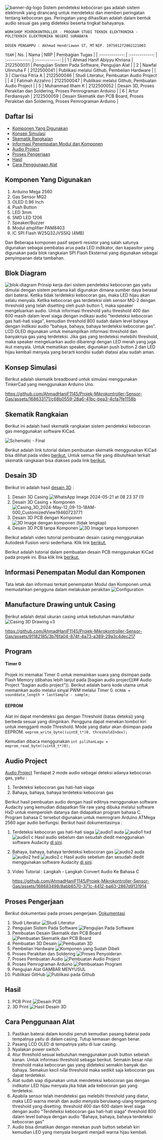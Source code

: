 ![banner-dg-logo](https://github.com/AhmadHaniF1145/Projek-Mikrokontroller-Sensor-Gas/assets/168633171/5410750e-905b-4915-b019-66d21088dd2c)
Sistem pendeteksi kebocoran gas adalah sistem elektronik yang dirancang untuk mendeteksi dan memberi peringatan tentang kebocoran gas. Peringatan yang dihasilkan adalah dalam bentuk audio sesuai gas yang dideteksi beserta tingkat bahayanya.

`WORKSHOP MIKROKONTROLLER - PROGRAM STUDI TEKNIK ELEKTRONIKA - POLITEKNIK ELEKTRONIKA NEGERI SURABAYA`

`DOSEN PENGAMPU : Akhmad Hendriawan ST, MT`
`NIP. 197501272002121003`

`TEAM`
| No.  | Nama  | NRP  | Pembagian Tugas  |
| :------------: | :------------: | :------------: | :------------: |
| 1  | Ahmad Hanif Abiyyu Khrisna  | 2122500031  | Pengujian Sistem Pada Software, Pengujian Alat  |
| 2  | Nawfal Ulinnuha F  | 2122500041  | Publikasi melalui Github, Pembelian Hardware  |
| 3  |  Clarrisa Fitria A  | 2122500046  |  Studi Literatur, Pembuatan Audio Project |
| 4  |  Fatimah Azzahro |  2122500047 | Publikasi melalui Github, Pembuatan Audio Project |
| 5  |  Muhammad Ilham K | 2122500052  |  Desain 3D, Proses Perakitan dan Soldering, Proses Pemrograman Arduino |
| 6  | Artur Ferdiansyah  |  2122500059 | Desain Skematik dan PCB Board, Proses Perakitan dan Soldering, Proses Pemrograman Arduino  |

## Daftar Isi
- [Komponen Yang Digunakan](#Komponen-Yang-Digunakan)
- [Konsep Simulasi](#Konsep-Simulasi)
- [Skematik Rangkaian](#Skematik-Rangkaian)
- [Informasi Penempatan Modul dan Komponen](#Informasi-Penempatan-Modul-dan-Komponen)
- [Audio Project](#Audio-Project)
- [Proses Pengerjaan](#Proses-Pengerjaan)
- [Hasil](#Hasil)
- [Cara Penggunaan Alat](#Cara-Penggunaan-Alat)

## Komponen Yang Digunakan
1. Arduino Mega 2560
2. Gas Sensor MQ2
3. OLED 0.96 Inch
4. Push Button
5. LED 3mm
6. SMD LED 1206
7. Speaker/Buzzer
8. Modul amplifier PAM8403
9. IC SPI Flash W25Q32JVSSIQ (4MB)

Dan Beberapa komponen pasif seperti resistor yang salah satunya digunakan sebagai pembatas arus pada LED indikator, dan kapasitor yang digunakan pada blok rangkaian SPI Flash Eksternal yang digunakan sebagai penyimpanan data tambahan.

## Blok Diagram
![blok-diagram](https://github.com/AhmadHaniF1145/Projek-Mikrokontroller-Sensor-Gas/assets/168633171/5de60579-8eb1-49ba-956a-eee95a36ae92)
Prinsip kerja dari sistem pendeteksi kebocoran gas yaitu dimulai dengan sistem pertama kali digunakan dimana sumber daya berasal dari baterai. Ketika tidak terdeteksi kebocoran gas, maka LED hijau akan selalu menyala. Ketika kebocoran gas terdeteksi oleh sensor MQ-2 dengan threshold yang telah disetting oleh push button 1, maka speaker mengeluarkan audio. Untuk informasi threshold yaitu threshold 400 dan 600 masih dalam level siaga dengan indikasi audio "terdeteksi kebocoran gas hati-hati siaga", kemudian threshold 800 sudah dalam level bahaya dengan indikasi audio "bahaya, bahaya, bahaya terdeteksi kebocoran gas". LCD OLED digunakan untuk menampilkan informasi threshold dan banyaknya gas yang terdeteksi. Jika gas yang terdeteksi melebihi threshold, maka speaker mengeluarkan audio dibarengi dengan LED merah yang juga ikut menyala. Untuk mematikan speaker, digunakan push button 2 dan LED hijau kembali menyala yang berarti kondisi sudah diatasi atau sudah aman.

## Konsep Simulasi
Berikut adalah skematik breadboard untuk simulasi menggunakan TinkerCad yang menggunakan Arduino Uno.


https://github.com/AhmadHaniF1145/Projek-Mikrokontroller-Sensor-Gas/assets/168633171/c68b0559-28a6-41bc-bea3-4cfa7fe1158b




## Skematik Rangkaian
Berikut ini adalah hasil skematik rangkaian sistem pendeteksi kebocoran gas menggunakan software KiCad.

![Schematic - Final](https://github.com/AhmadHaniF1145/Projek-Mikrokontroller-Sensor-Gas/assets/96289624/577b15af-4e1f-4909-9a41-ec3f98f00416)

Berikut adalah link tutorial dalam pembuatan skematik menggunakan KiCad bisa dilihat pada video [berikut.](https://youtu.be/a5kBzt2_dH4 "berikut.") Untuk semua file yang dibutuhkan terkait skematik rangkaian bisa diakses pada link [berikut.](https://github.com/AhmadHaniF1145/Projek-Mikrokontroller-Sensor-Gas/tree/main/PCB%20Board "berikut.")




## Desain 3D
Berikut ini adalah hasil [desain 3D](https://github.com/AhmadHaniF1145/Projek-Mikrokontroller-Sensor-Gas/tree/main/Desain%203D "Desain 3D") :
1. Desain 3D Casing
![WhatsApp Image 2024-05-21 at 08 23 37 (1)](https://github.com/AhmadHaniF1145/Projek-Mikrokontroller-Sensor-Gas/assets/168633171/a8f32070-f779-429f-9d4e-500686a4b812)
2. Desain 3D Casing + Komponen
![Casing_3D_2024-May-12_09-13-18AM-000_CustomizedView19460723771](https://github.com/AhmadHaniF1145/Projek-Mikrokontroller-Sensor-Gas/assets/168633171/9b444903-7310-4619-b300-ca68e863c4d1)
3. Desain 3D PCB dengan Komponen
![3D Image dengan komponen (tidak lengkap)](https://github.com/AhmadHaniF1145/Projek-Mikrokontroller-Sensor-Gas/assets/168683498/b7f1c2a8-1838-49a4-97ea-847170ede539)
4. Desain 3D PCB tanpa Komponen
![3D Image tanpa komponen](https://github.com/AhmadHaniF1145/Projek-Mikrokontroller-Sensor-Gas/assets/168683498/1d6cba32-6652-4590-9f34-5f4ce87ad227)

Berikut adalah video tutorial pembuatan desain casing menggunakan Autodesk Fusion versi sederhana. Klik link [berikut.]([https://www.youtube.com/watch?v=2gopSfegvmg "berikut.")

Berikut adalah tutorial dalam pembuatan desain PCB menggunakan KiCad pada proyek ini. Bisa klik link [berikut.](https://youtu.be/dg8yomkr-xE "berikut.")

## Informasi Penempatan Modul dan Komponen
Tata letak dan informasi terkait penempatan Modul dan Komponen untuk memudahkan pengguna dalam melakukan perakitan
![Configuration](https://github.com/AhmadHaniF1145/Projek-Mikrokontroller-Sensor-Gas/assets/96289624/7aa48c24-adea-40a0-a9db-cbcecc07b824)

## Manufacture Drawing untuk Casing
Berikut adalah detail ukuran casing untuk kebutuhan manufaktur
![Casing 3D Drawing v3](https://github.com/AhmadHaniF1145/Projek-Mikrokontroller-Sensor-Gas/assets/91182185/6e529cb8-5fef-47b7-8c0e-fb82138d0f7d)

https://github.com/AhmadHaniF1145/Projek-Mikrokontroller-Sensor-Gas/assets/91182185/3b76fa04-874f-4a73-a389-29a3c4dec217


## Program
#### Timer 0
Projek ini memakai Timer 0 untuk memainkan suara yang disimpan pada Flash Memory (dibahas lebih lanjut pada [bagian audio project](## Audio Project "bagian audio project")). Berikut adalah baris kode utama untuk memainkan audio melalui sinyal PWM melalui Timer 0.
`OCR0A = sounddata_length + lastSample - sample;`


#### EEPROM
Alat ini dapat mendeteksi gas dengan Threshold (batas deteksi) yang berbeda sesuai yang diinginkan. Pengguna dapat menekan tombol kiri untuk mengganti mode Threshold. Mode yang diatur akan disimpan pada EEPROM.
`eeprom_write_byte((uint8_t*)0, thresholdIndex);`

Kemudian dibaca menggunakan
`int pilihanLagu = eeprom_read_byte((uint8_t*)0);`

## Audio Project
[Audio Project](https://github.com/AhmadHaniF1145/Projek-Mikrokontroller-Sensor-Gas/tree/main/Audio_Project "Audio Project")
Terdapat 2 mode audio sebagai deteksi adanya kebocoran gas, yaitu :
1. Terdeteksi kebocoran gas hati-hati siaga
2. Bahaya, bahaya, bahaya terdeteksi kebocoran gas

Berikut hasil pembuatan audio dengan hasil editnya menggunakan software Audacity yang kemudian didapatkan file raw yang dibuka melalui software HxD untuk memperoleh datanya dan didapatkan program bahasa C. Program bahasa C tersebut digunakan untuk memrogram Arduino ATMega 2560 agar audio berfungsi. Berikut hasil dokumentasinya  :
1. Terdeteksi kebocoran gas hati-hati siaga
![audio1 auda](https://github.com/AhmadHaniF1145/Projek-Mikrokontroller-Sensor-Gas/assets/168633171/db14e100-4098-4b76-860f-b313bf87644a)
![audio1 hxd](https://github.com/AhmadHaniF1145/Projek-Mikrokontroller-Sensor-Gas/assets/168633171/29da9884-2d4c-4708-83c8-867e1dda656a)
![audio1 c](https://github.com/AhmadHaniF1145/Projek-Mikrokontroller-Sensor-Gas/assets/168633171/564c69fe-35a1-4499-8651-8312e3c7a250)
Hasil audio sebelum dan sesudah diedit menggunakan software Audacity [di sini](https://youtu.be/VL2fVMhNUZw "di sini").
2. Bahaya, bahaya, bahaya terdeteksi kebocoran gas
![audio2 auda](https://github.com/AhmadHaniF1145/Projek-Mikrokontroller-Sensor-Gas/assets/168633171/187c9402-27a3-49af-9626-3644c708aaee)
![audio2 hxd](https://github.com/AhmadHaniF1145/Projek-Mikrokontroller-Sensor-Gas/assets/168633171/a9354b83-d256-4b3c-a181-f101cccddfb0)
![audio2 c](https://github.com/AhmadHaniF1145/Projek-Mikrokontroller-Sensor-Gas/assets/168633171/9447c832-1cc8-4728-af79-7b8b3e97abe5)
Hasil audio sebelum dan sesudah diedit menggunakan software Audacity [di sini](https://youtu.be/l1GMS38mKNk "di sini").
3. Video Tutorial : Langkah - Langkah Convert Audio Ke Bahasa C

   https://github.com/AhmadHaniF1145/Projek-Mikrokontroller-Sensor-Gas/assets/168683498/8abb6570-371c-4412-ba63-2867d9131914



## Proses Pengerjaan
Berikut dokumentasi pada proses pengerjaan. [Dokumentasi](https://github.com/AhmadHaniF1145/Projek-Mikrokontroller-Sensor-Gas/tree/main/Dokumentasi "Dokumentasi")
1. Studi Literatur
   ![Studi Literatur](https://github.com/AhmadHaniF1145/Projek-Mikrokontroller-Sensor-Gas/assets/150546371/e9ad544b-3647-4cb4-966b-386ff4137156)
2. Pengujian Sistem Pada Software 
   ![Pengujian Pada Software](https://github.com/AhmadHaniF1145/Projek-Mikrokontroller-Sensor-Gas/assets/150546371/58fa7de5-7648-4a31-a1eb-2987f2e24bda)
3. Pembuatan Desain Skematik dan PCB Board
   ![Pembuatan Skematik dan PCB Board](https://github.com/AhmadHaniF1145/Projek-Mikrokontroller-Sensor-Gas/assets/150546371/a61b2d4b-8f7d-4307-8d9f-82e97e848a13)
4. Pembuatan 3D Desain
   ![Pembuatan 3D](https://github.com/AhmadHaniF1145/Projek-Mikrokontroller-Sensor-Gas/assets/150546371/43f4b9ed-8e2d-469c-9ec7-2e30baed2ef1)
5. Pembelian Hardware
   ![Komponen yang Sudah Dibeli](https://github.com/AhmadHaniF1145/Projek-Mikrokontroller-Sensor-Gas/assets/150546371/aad3c841-9530-4f73-ab77-41c3650a7310)
6. Proses Perakitan dan Soldering
   ![Proses Penyolderan](https://github.com/AhmadHaniF1145/Projek-Mikrokontroller-Sensor-Gas/assets/150546371/34c81782-c5ae-4519-846f-b6ffb496b3dc)
7. Proses Pembuatan Audio 
   ![Pembuatan Audio Project](https://github.com/AhmadHaniF1145/Projek-Mikrokontroller-Sensor-Gas/assets/150546371/5acbe0c3-b9a7-447f-bf3b-ef61c6bcfbeb)
8. Proses Pemrograman Arduino
   ![Pembuataan Program](https://github.com/AhmadHaniF1145/Projek-Mikrokontroller-Sensor-Gas/assets/150546371/491c5d70-fe31-4a7a-b16a-53aa4eae5b59)
9. Pengujian Alat
   GAMBAR MENYUSUL
10. Publikasi GitHub
   ![Publikasi pada Github](https://github.com/AhmadHaniF1145/Projek-Mikrokontroller-Sensor-Gas/assets/150546371/61307e4c-8f1c-4800-a24c-95b3918444b6)

## Hasil
1. PCB Print
   ![Desain PCB](https://github.com/AhmadHaniF1145/Projek-Mikrokontroller-Sensor-Gas/assets/150546371/cc4efcfb-a59f-4487-8c4c-743b52c8caa1)
2. 3D Print
   ![Hasil Desain 3D](https://github.com/AhmadHaniF1145/Projek-Mikrokontroller-Sensor-Gas/assets/150546371/f10de660-c18d-428b-9cc5-54c10c6ddce9)

## Cara Penggunaan Alat
1. Pastikan baterai dalam kondisi penuh kemudian pasang baterai pada tempatnya yaitu di dalam casing. Tutup kemasan dengan benar.
2. Pasang LCD OLED di tempatnya yaitu di luar casing.
3. Nyalakan power switch.
4. Atur threshold sesuai kebutuhan menggunakan push button sebelah kanan. Untuk informasi threshold sebagai berikut.
   Semakin besar nilai threshold maka kebocoran gas yang dideteksi semakin banyak dan bahaya.
   Semakun kecil nilai threshold maka sedikit saja kebocoran gas dapat terdeteksi.
6. Alat sudah siap digunakan untuk mendeteksi kebocoran gas dengan indikator LED hijau menyala jika tidak ada kebocoran gas yang terdeteksi.
7. Apabila sensor telah mendeteksi gas melebihi threshold yang diatur, maka LED warna merah dan audio menyala berulaang-ulang tergantung threshold yang disetting.
   threshold 400 dan 600 dalam level siaga dengan audio "Terdeteksi kebocoran gas hati-hati siaga"
   threshold 800 dalam level bahaya dengan audio "Bahaya, bahaya, bahaya terdeteksi kebocoran gas"
8. Audio bisa dimatikan dengan menekan push button sebelah kiri kemudian LED yang menyala berganti menjadi warna hijau kembali.
